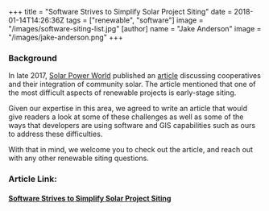 +++
title = "Software Strives to Simplify Solar Project Siting"
date = 2018-01-14T14:26:36Z
tags = ["renewable", "software"]
image = "/images/software-siting-list.jpg"
[author]
  name = "Jake Anderson"
  image = "/images/jake-anderson.png"
+++

### Background

In late 2017, [Solar Power World](https://www.solarpowerworldonline.com/) published an [article](https://www.solarpowerworldonline.com/2017/11/electric-cooperatives-community-solar/) discussing cooperatives and their integration of community solar. The article mentioned that one of the most difficult aspects of renewable projects is early-stage siting.

Given our expertise in this area, we agreed to write an article that would give readers a look at some of these challenges as well as some of the ways that developers are using software and GIS capabilities such as ours to address these difficulties. 

With that in mind, we welcome you to check out the article, and reach out with any other renewable siting questions.

### Article Link:

#### [Software Strives to Simplify Solar Project Siting](https://www.solarpowerworldonline.com/2018/01/software-simplifies-solar-project-siting/)

